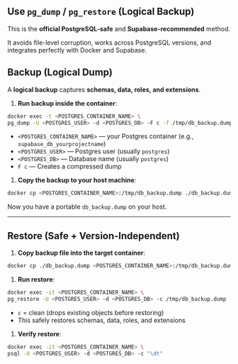 ## **Use `pg_dump` / `pg_restore` (Logical Backup)**

This is the **official PostgreSQL-safe** and **Supabase-recommended** method.

It avoids file-level corruption, works across PostgreSQL versions, and integrates perfectly with Docker and Supabase.

## **Backup (Logical Dump)**

A **logical backup** captures **schemas, data, roles, and extensions**.

1. **Run backup inside the container**:

```bash
docker exec -t <POSTGRES_CONTAINER_NAME> \
pg_dump -U <POSTGRES_USER> -d <POSTGRES_DB> -F c -f /tmp/db_backup.dump
```

- `<POSTGRES_CONTAINER_NAME>` — your Postgres container (e.g., `supabase_db_yourprojectname`)
- `<POSTGRES_USER>` — Postgres user (usually `postgres`)
- `<POSTGRES_DB>` — Database name (usually `postgres`)
- `F c` — Creates a compressed dump
1. **Copy the backup to your host machine**:

```bash
docker cp <POSTGRES_CONTAINER_NAME>:/tmp/db_backup.dump ./db_backup.dump

```

Now you have a portable `db_backup.dump` on your host.

---

## **Restore (Safe + Version-Independent)**

1. **Copy backup file into the target container**:

```bash
docker cp ./db_backup.dump <POSTGRES_CONTAINER_NAME>:/tmp/db_backup.dump

```

1. **Run restore**:

```bash
docker exec -it <POSTGRES_CONTAINER_NAME> \
pg_restore -U <POSTGRES_USER> -d <POSTGRES_DB> -c /tmp/db_backup.dump

```

- `c` = clean (drops existing objects before restoring)
- This safely restores schemas, data, roles, and extensions
1. **Verify restore**:

```bash
docker exec -it <POSTGRES_CONTAINER_NAME> \
psql -U <POSTGRES_USER> -d <POSTGRES_DB> -c "\dt"

```

